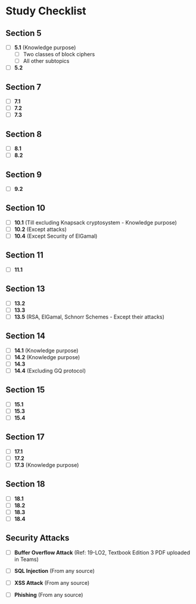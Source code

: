 ﻿
# Study Checklist

## Section 5
- [ ] **5.1** (Knowledge purpose)
  - [ ] Two classes of block ciphers
  - [ ] All other subtopics
- [ ] **5.2**

## Section 7
- [ ] **7.1**
- [ ] **7.2**
- [ ] **7.3**

## Section 8
- [ ] **8.1**
- [ ] **8.2**

## Section 9
- [ ] **9.2**

## Section 10
- [ ] **10.1** (Till excluding Knapsack cryptosystem - Knowledge purpose)
- [ ] **10.2** (Except attacks)
- [ ] **10.4** (Except Security of ElGamal)

## Section 11
- [ ] **11.1**

## Section 13
- [ ] **13.2**
- [ ] **13.3**
- [ ] **13.5** (RSA, ElGamal, Schnorr Schemes - Except their attacks)

## Section 14
- [ ] **14.1** (Knowledge purpose)
- [ ] **14.2** (Knowledge purpose)
- [ ] **14.3**
- [ ] **14.4** (Excluding GQ protocol)

## Section 15
- [ ] **15.1**
- [ ] **15.3**
- [ ] **15.4**

## Section 17
- [ ] **17.1**
- [ ] **17.2**
- [ ] **17.3** (Knowledge purpose)

## Section 18
- [ ] **18.1**
- [ ] **18.2**
- [ ] **18.3**
- [ ] **18.4**

## Security Attacks
- [ ] **Buffer Overflow Attack** (Ref: 19-LO2, Textbook Edition 3 PDF uploaded in Teams)
- [ ] **SQL Injection** (From any source)
- [ ] **XSS Attack** (From any source)
- [ ] **Phishing** (From any source)

